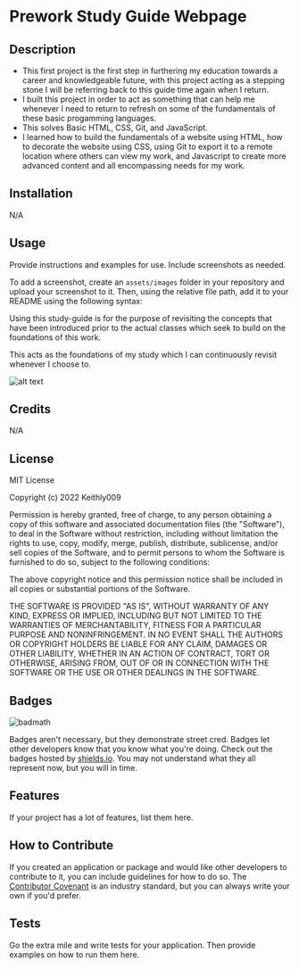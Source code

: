 # Prework Study Guide Webpage

## Description

- This first project is the first step in furthering my education towards a career and knowledgeable future, with this project acting as a stepping stone I will be referring back to this guide time again when I return. 
- I built this project in order to act as something that can help me whenever I need to return to refresh on some of the fundamentals of these basic progamming languages.  
- This solves Basic HTML, CSS, Git, and JavaScript.
- I learned how to build the fundamentals of a website using HTML, how to decorate the website using CSS, using Git to export it to a remote location where others can view my work, and Javascript to create more advanced content and all encompassing needs for my work. 

## Installation

N/A 

## Usage

Provide instructions and examples for use. Include screenshots as needed.

To add a screenshot, create an `assets/images` folder in your repository and upload your screenshot to it. Then, using the relative file path, add it to your README using the following syntax:

Using this study-guide is for the purpose of revisiting the concepts that have been introduced prior to the actual classes which seek to build on the foundations of this work. 

This acts as the foundations of my study which I can continuously revisit whenever I choose to. 

![alt text](assets/images/screenshot.png)

## Credits

N/A

## License

MIT License

Copyright (c) 2022 Keithly009

Permission is hereby granted, free of charge, to any person obtaining a copy
of this software and associated documentation files (the "Software"), to deal
in the Software without restriction, including without limitation the rights
to use, copy, modify, merge, publish, distribute, sublicense, and/or sell
copies of the Software, and to permit persons to whom the Software is
furnished to do so, subject to the following conditions:

The above copyright notice and this permission notice shall be included in all
copies or substantial portions of the Software.

THE SOFTWARE IS PROVIDED "AS IS", WITHOUT WARRANTY OF ANY KIND, EXPRESS OR
IMPLIED, INCLUDING BUT NOT LIMITED TO THE WARRANTIES OF MERCHANTABILITY,
FITNESS FOR A PARTICULAR PURPOSE AND NONINFRINGEMENT. IN NO EVENT SHALL THE
AUTHORS OR COPYRIGHT HOLDERS BE LIABLE FOR ANY CLAIM, DAMAGES OR OTHER
LIABILITY, WHETHER IN AN ACTION OF CONTRACT, TORT OR OTHERWISE, ARISING FROM,
OUT OF OR IN CONNECTION WITH THE SOFTWARE OR THE USE OR OTHER DEALINGS IN THE
SOFTWARE.

## Badges

![badmath](https://img.shields.io/github/languages/top/nielsenjared/badmath)

Badges aren't necessary, but they demonstrate street cred. Badges let other developers know that you know what you're doing. Check out the badges hosted by [shields.io](https://shields.io/). You may not understand what they all represent now, but you will in time.

## Features

If your project has a lot of features, list them here.

## How to Contribute

If you created an application or package and would like other developers to contribute to it, you can include guidelines for how to do so. The [Contributor Covenant](https://www.contributor-covenant.org/) is an industry standard, but you can always write your own if you'd prefer.

## Tests

Go the extra mile and write tests for your application. Then provide examples on how to run them here.